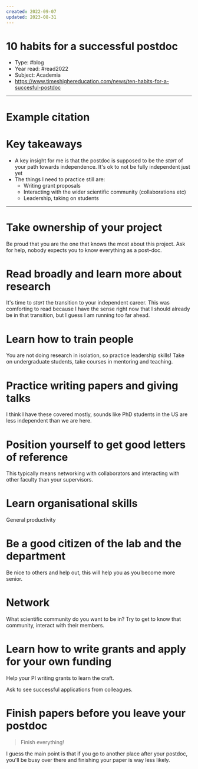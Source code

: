 ```yaml
---
created: 2022-09-07
updated: 2023-08-31
---
```

# 10 habits for a successful postdoc

* Type: #blog
* Year read: #read2022
* Subject: Academia
* https://www.timeshighereducation.com/news/ten-habits-for-a-succesful-postdoc
---
# Example citation


# Key takeaways
* A key insight for me is that the postdoc is supposed to be the *start* of your path towards independence. It's ok to not be fully independent just yet
* The things I need to practice still are:
	* Writing grant proposals
	* Interacting with the wider scientific community (collaborations etc)
	* Leadership, taking on students

---

# Take ownership of your project
Be proud that you are the one that knows the most about this project. Ask for help, nobody expects you to know everything as a post-doc.

# Read broadly and learn more about research
It's time to *start* the transition to your independent career. This was comforting to read because I have the sense right now that I should already be in that transition, but I guess I am running too far ahead.

# Learn how to train people
You are not doing research in isolation, so practice leadership skills! Take on undergraduate students, take courses in mentoring and teaching.

# Practice writing papers and giving talks
I think I have these covered mostly, sounds like PhD students in the US are less independent than we are here.

# Position yourself to get good letters of reference
This typically means networking with collaborators and interacting with other faculty than your supervisors.

# Learn organisational skills
General productivity

# Be a good citizen of the lab and the department
Be nice to others and help out, this will help you as you become more senior.

# Network
What scientific community do you want to be in? Try to get to know that community, interact with their members.

# Learn how to write grants and apply for your own funding
Help your PI writing grants to learn the craft.

Ask to see successful applications from colleagues.

# Finish papers before you leave your postdoc
> Finish everything!

I guess the main point is that if you go to another place after your postdoc, you'll be busy over there and finishing your paper is way less likely.